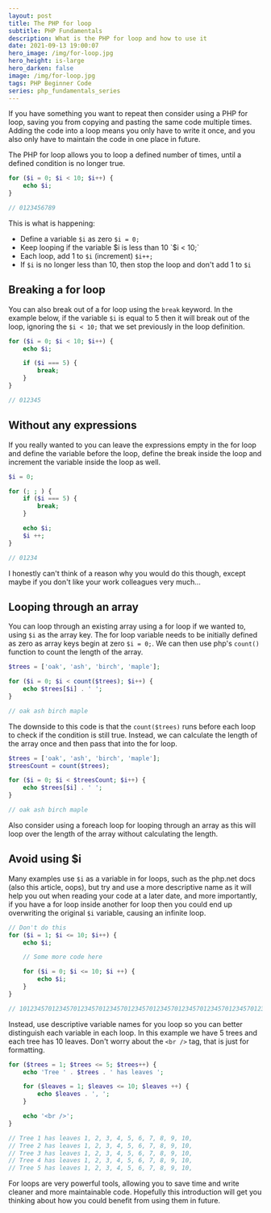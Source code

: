 ```yaml
---
layout: post
title: The PHP for loop
subtitle: PHP Fundamentals
description: What is the PHP for loop and how to use it
date: 2021-09-13 19:00:07
hero_image: /img/for-loop.jpg
hero_height: is-large
hero_darken: false
image: /img/for-loop.jpg
tags: PHP Beginner Code
series: php_fundamentals_series
---
```


If you have something you want to repeat then consider using a PHP for loop, saving you from copying and pasting the same code multiple times. Adding the code into a loop means you only have to write it once, and you also only have to maintain the code in one place in future.

The PHP for loop allows you to loop a defined number of times, until a defined condition is no longer true. 

```php
for ($i = 0; $i < 10; $i++) {
    echo $i;
}

// 0123456789
```

This is what is happening:
* Define a variable `$i` as zero `$i = 0;`
* Keep looping if the variable $i is less than 10 `$i < 10;`
* Each loop, add 1 to `$i` (increment) `$i++;`
* If `$i` is no longer less than 10, then stop the loop and don't add 1 to `$i`

## Breaking a for loop

You can also break out of a for loop using the `break` keyword. In the example below, if the variable `$i` is equal to 5 then it will break out of the loop, ignoring the `$i < 10;` that we set previously in the loop definition.

```php
for ($i = 0; $i < 10; $i++) {
    echo $i;

    if ($i === 5) {
        break;
    }
}

// 012345
```

## Without any expressions

If you really wanted to you can leave the expressions empty in the for loop and define the variable before the loop, define the break inside the loop and increment the variable inside the loop as well. 

```php
$i = 0;

for (; ; ) {
    if ($i === 5) {
        break;
    }

    echo $i;
    $i ++;
}

// 01234
```

I honestly can't think of a reason why you would do this though, except maybe if you don't like your work colleagues very much...

## Looping through an array

You can loop through an existing array using a for loop if we wanted to, using `$i` as the array key. The for loop variable needs to be initially defined as zero as array keys begin at zero `$i = 0;`. We can then use php's `count()` function to count the length of the array. 

```php
$trees = ['oak', 'ash', 'birch', 'maple'];

for ($i = 0; $i < count($trees); $i++) {
    echo $trees[$i] . ' ';
}

// oak ash birch maple
```

The downside to this code is that the `count($trees)` runs before each loop to check if the condition is still true. Instead, we can calculate the length of the array once and then pass that into the for loop.  

```php
$trees = ['oak', 'ash', 'birch', 'maple'];
$treesCount = count($trees);

for ($i = 0; $i < $treesCount; $i++) {
    echo $trees[$i] . ' ';
}

// oak ash birch maple
```

Also consider using a foreach loop for looping through an array as this will loop over the length of the array without calculating the length. 

## Avoid using $i

Many examples use `$i` as a variable in for loops, such as the php.net docs (also this article, oops), but try and use a more descriptive name as it will help you out when reading your code at a later date, and more importantly, if you have a for loop inside another for loop then you could end up overwriting the original `$i` variable, causing an infinite loop. 

```php
// Don't do this
for ($i = 1; $i <= 10; $i++) {
    echo $i;

    // Some more code here

    for ($i = 0; $i <= 10; $i ++) {
        echo $i;
    }
}

// 1012345701234570123457012345701234570123457012345701234570123457012345701234570123457012345 etc, etc,
```

Instead, use descriptive variable names for you loop so you can better distinguish each variable in each loop. In this example we have 5 trees and each tree has 10 leaves. Don't worry about the `<br />` tag, that is just for formatting. 

```php
for ($trees = 1; $trees <= 5; $trees++) {
    echo 'Tree ' . $trees . ' has leaves '; 

    for ($leaves = 1; $leaves <= 10; $leaves ++) {
        echo $leaves . ', ';
    }

    echo '<br />';
}

// Tree 1 has leaves 1, 2, 3, 4, 5, 6, 7, 8, 9, 10,
// Tree 2 has leaves 1, 2, 3, 4, 5, 6, 7, 8, 9, 10,
// Tree 3 has leaves 1, 2, 3, 4, 5, 6, 7, 8, 9, 10,
// Tree 4 has leaves 1, 2, 3, 4, 5, 6, 7, 8, 9, 10,
// Tree 5 has leaves 1, 2, 3, 4, 5, 6, 7, 8, 9, 10,
```

For loops are very powerful tools, allowing you to save time and write cleaner and more maintainable code. Hopefully this introduction will get you thinking about how you could benefit from using them in future.